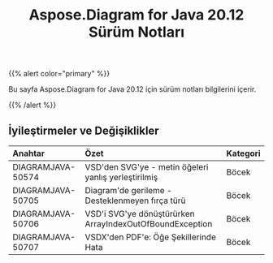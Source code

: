 ﻿---
title: Aspose.Diagram for Java 20.12 Sürüm Notları
type: docs
weight: 8
url: /tr/java/aspose-diagram-for-java-20-12-release-notes/
---
{{% alert color="primary" %}}

Bu sayfa Aspose.Diagram for Java 20.12 için sürüm notları bilgilerini içerir.

{{% /alert %}}
## **İyileştirmeler ve Değişiklikler**  ##

|**Anahtar**|**Özet**|**Kategori**|
|:- |:- |:- |
|DIAGRAMJAVA-50574|VSD'den SVG'ye - metin öğeleri yanlış yerleştirilmiş|Böcek|
|DIAGRAMJAVA-50705|Diagram'de gerileme - Desteklenmeyen fırça türü|Böcek|
|DIAGRAMJAVA-50706|VSD'i SVG'ye dönüştürürken ArrayIndexOutOfBoundException|Böcek|
|DIAGRAMJAVA-50707|VSDX'den PDF'e: Öğe Şekillerinde Hata|Böcek|


